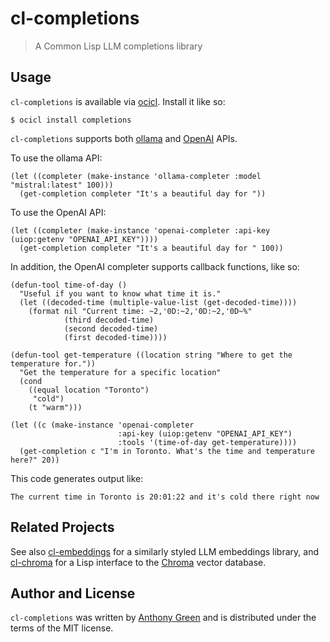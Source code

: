 # cl-completions
> A Common Lisp LLM completions library

Usage
------

`cl-completions` is available via [ocicl](https://github.com/ocicl/ocicl).  Install it like so:
```
$ ocicl install completions
```

`cl-completions` supports both [ollama](https://ollama.com/) and [OpenAI](https://openai.com/blog/openai-api) APIs.

To use the ollama API:

```
(let ((completer (make-instance 'ollama-completer :model "mistral:latest" 100)))
  (get-completion completer "It's a beautiful day for "))
```

To use the OpenAI API:

```
(let ((completer (make-instance 'openai-completer :api-key (uiop:getenv "OPENAI_API_KEY"))))
  (get-completion completer "It's a beautiful day for " 100))
```

In addition, the OpenAI completer supports callback functions, like so:

```
(defun-tool time-of-day ()
  "Useful if you want to know what time it is."
  (let ((decoded-time (multiple-value-list (get-decoded-time))))
    (format nil "Current time: ~2,'0D:~2,'0D:~2,'0D~%"
            (third decoded-time)
            (second decoded-time)
            (first decoded-time))))

(defun-tool get-temperature ((location string "Where to get the temperature for."))
  "Get the temperature for a specific location"
  (cond
    ((equal location "Toronto")
     "cold")
    (t "warm")))

(let ((c (make-instance 'openai-completer
                        :api-key (uiop:getenv "OPENAI_API_KEY")
                        :tools '(time-of-day get-temperature))))
  (get-completion c "I'm in Toronto. What's the time and temperature here?" 20))
```

This code generates output like:
```
The current time in Toronto is 20:01:22 and it's cold there right now
```

Related Projects
-----------------

See also [cl-embeddings](https://github.com/atgreen/cl-embeddings) for
a similarly styled LLM embeddings library, and
[cl-chroma](https://github.com/atgreen/cl-chroma) for a Lisp interface
to the [Chroma](https://www.trychroma.com/) vector database.

Author and License
-------------------

``cl-completions`` was written by [Anthony
Green](https://github.com/atgreen) and is distributed under the terms
of the MIT license.
